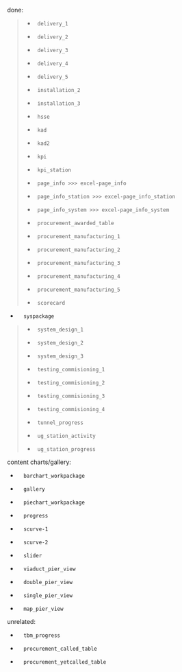 
done:
>-		delivery_1
>-		delivery_2
>-		delivery_3
>-		delivery_4
>-		delivery_5
>-		installation_2
>-		installation_3
>-		hsse
>-		kad
>-		kad2
>-		kpi
>-		kpi_station
>-		page_info >>> excel-page_info
>-		page_info_station >>> excel-page_info_station
>-		page_info_system >>> excel-page_info_system
>-		procurement_awarded_table
>-		procurement_manufacturing_1
>-		procurement_manufacturing_2
>-		procurement_manufacturing_3
>-		procurement_manufacturing_4
>-		procurement_manufacturing_5
>-		scorecard
-		syspackage
>-		system_design_1
>-		system_design_2
>-		system_design_3
>-		testing_commisioning_1
>-		testing_commisioning_2
>-		testing_commisioning_3
>-		testing_commisioning_4
>-		tunnel_progress
>-		ug_station_activity
>-		ug_station_progress

content charts/gallery:
-		barchart_workpackage
-		gallery
-		piechart_workpackage
-		progress
-		scurve-1
-		scurve-2
-		slider
-		viaduct_pier_view
-		double_pier_view
-		single_pier_view
-		map_pier_view

unrelated:
-		tbm_progress
-		procurement_called_table
-		procurement_yetcalled_table